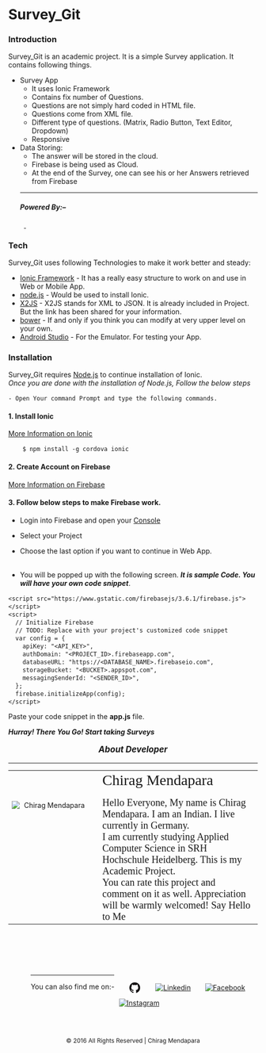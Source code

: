 <html>
<head>
<meta charset="utf-8">
<title>
</title>
<link href="https://fonts.googleapis.com/css?family=Pinyon+Script" rel="stylesheet">
<link href="https://fonts.googleapis.com/css?family=Parisienne" rel="stylesheet">
<style>
</style>
</head>
<body id="preview">
<h1><a id="Survey_Git_0"></a>Survey_Git</h1>

<h3><a id="Introduction_1"></a>Introduction</h3>

<p>Survey_Git is an academic project. It is a simple Survey application. It contains following things.</p>

<ul>
<li>Survey App
<ul>
<li>It uses Ionic Framework</li>
<li>Contains fix number of Questions.</li>
<li>Questions are not simply hard coded in HTML file.</li>
<li>Questions come from XML file.</li>
<li>Different type of questions. (Matrix, Radio Button, Text Editor, Dropdown)</li>
<li>Responsive</li>
</ul>

</li>
<li>Data Storing:

<ul>
<li>The answer will be stored in the cloud.</li>
<li>Firebase is being used as Cloud.</li>
<li>At the end of the Survey, one can see his or her Answers retrieved from Firebase</li>
</ul>

<hr />
<h4><a id="___Powered_By____17"></a><strong><em>Powered By:&ndash;</em></strong></h4>

<a href="http://ionicframework.com"><img src="https://media.licdn.com/media/AAEAAQAAAAAAAANfAAAAJDhiY2VjZmQ5LTk1OWMtNDU0MS04YjNmLTZjZGNmNTliNTY3OA.png" alt="" /></a>
 <a href="https://firebase.google.com"><img src="http://www.thesiliconvalleyinstitute.com/img/home/partners/logo7.png" alt="" /></a> <a href="https://www.javascript.com/">
 <img src="https://simpledevcode.files.wordpress.com/2014/06/logo_javascript-e1416863188233.png?w=50&amp;h=50&amp;crop=1" alt="" />
 </a> <a href="https://www.w3.org/TR/html5/"><img src="https://media.licdn.com/mpr/mpr/shrinknp_100_100/p/8/005/064/307/0290792.png" alt="" />
 </a>
 </li>
</ul>

<h3><a id="Tech_19"></a>Tech</h3>

<p>Survey_Git uses following Technologies to make it work better and steady:</p>

<ul>
<li><a href="http://ionicframework.com">Ionic Framework</a> - It has a really easy structure to work on and use in Web or Mobile App.</li>
<li><a href="http://nodejs.org">node.js</a> - Would be used to install Ionic.</li>
<li><a href="https://github.com/abdmob/x2js">X2JS</a> - X2JS stands for XML to JSON. It is already included in Project. But the link has been shared for your information.</li>
<li><a href="https://bower.io/">bower</a> - If and only if you think you can modify at very upper level on your own.</li>
<li><a href="https://developer.android.com/studio/index.html">Android Studio</a> - For the Emulator. For testing your App.</li>
</ul>

<h3><a id="Installation_29"></a>Installation</h3>

<p>Survey_Git requires <a href="https://nodejs.org/">Node.js</a>
to continue installation of Ionic.<br />
<em>Once you are done with the installation of Node.js, Follow the below steps</em>
</p>
<pre><code>- Open Your command Prompt and type the following commands.
</code></pre>

<h4><a id="1_Install_Ionic_36"></a>1. Install Ionic</h4>
<p><a href="http://ionicframework.com/getting-started/">More Information on Ionic</a></p>
<pre><code class="language-sh">    $ npm install -g cordova ionic
</code></pre>
<h4><a id="2_Create_Account_on_Firebase_43"></a>2. Create Account on Firebase</h4>
<p><a href="https://firebase.google.com/docs/">More Information on Firebase</a></p>
<h4><a id="3_Follow_below_steps_to_make_Firebase_work_46"></a>3. Follow below steps to make Firebase work.</h4>
<ul>
<li>
<p>Login into Firebase and open your <a href="https://console.firebase.google.com/">Console</a></p>
</li>
<li>
<p>Select your Project</p>
</li>
<li>
<p>Choose the last option if you want to continue in Web App.<br /> <a href="#"><img src="https://inducesmile.com/wp-content/uploads/2016/06/firebasetwo.jpg" alt="" /></a></p>
</li>
<li>
<p>You will be popped up with the following screen. <em><strong>It is sample Code. You will have your own code snippet</strong></em>.</p>
</li>
</ul>
<pre><code class="language-JavaScript">&lt;script src=<span class="hljs-string">"https://www.gstatic.com/firebasejs/3.6.1/firebase.js"</span>&gt;<span class="xml"><span class="hljs-tag">&lt;/<span class="hljs-title">script</span>&gt;</span>
<span class="hljs-tag">&lt;<span class="hljs-title">script</span>&gt;</span><span class="actionscript">
  <span class="hljs-comment">// Initialize Firebase</span>
  <span class="hljs-comment">// <span class="hljs-doctag">TODO:</span> Replace with your project's customized code snippet</span>
  <span class="hljs-keyword">var</span> config = {
    apiKey: <span class="hljs-string">"&lt;API_KEY&gt;"</span>,
    authDomain: <span class="hljs-string">"&lt;PROJECT_ID&gt;.firebaseapp.com"</span>,
    databaseURL: <span class="hljs-string">"https://&lt;DATABASE_NAME&gt;.firebaseio.com"</span>,
    storageBucket: <span class="hljs-string">"&lt;BUCKET&gt;.appspot.com"</span>,
    messagingSenderId: <span class="hljs-string">"&lt;SENDER_ID&gt;"</span>,
  };
  firebase.initializeApp(config);
</span><span class="hljs-tag">&lt;/<span class="hljs-title">script</span>&gt;</span>
</span></code></pre>
<p>Paste your code snippet in the <strong>app.js</strong> file.</p>
<p><em><strong>Hurray! There You Go! Start taking Surveys</strong></em></p>
<p style="text-align: center; font-weight: bold; font-size: 17px;"><em>About Developer</em></p>
<hr/>
<div class="Chirag-photo">
<table style="border:none">
<tbody>
<tr>
<td>
<img class="img-responsive" style="text-align: center; float: left;" title="Chirag Mendapara" src="C:\Users\D067733\Downloads\PIC.jpg" alt="Chirag Mendapara" width="156" height="186" />
</td>
<td style="padding-left:20px">
<font style="font-family: 'Pinyon Script', cursive;font-size:30px">Chirag Mendapara</font>
<br/><br/>
<font style="font-family:'Parisienne', cursive;;font-size:20px;text-align:center">Hello Everyone, My name is Chirag Mendapara. I am an Indian. I live currently in Germany. <br/>
I am currently studying Applied Computer Science in SRH Hochschule Heidelberg. This is my Academic Project. <br/>
You can rate this project and comment on it as well. Appreciation will be warmly welcomed! Say Hello to <a style="text-decoration:none" href="mailto:chiragmendapara.cm@gmail.com?Subject=Hello Chirag"> Me </a>
</font>
</td>
</tr>
</tbody></table>
</div>
<br/><br/>
<ul style="display: inline-block !important;text-align: center; margin: 40px 0; padding: 0; list-style: none;">
<li style="display: inline-block !important; padding: 0 0 0 20px;">
<hr/>
<p>You can also find me on:-</p>
</li>
<li style="display: inline-block !important; padding: 0 0 0 25px;"><a href="https://github.com/Mendzyy"><img style="height: 25px !important; width: 25px; vertical-align: middle; border: 0;" title="Github" src="https://raw.githubusercontent.com/steppinlo/steppinlo.github.io/master/imgs/github.png" alt="Github" /></a></li>
<li style="display: inline-block !important; padding: 0 0 0 25px;"><a href="https://www.linkedin.com/in/chirag-mendapara-25a33a118/"><img style="height: 25px !important; width: 25px; vertical-align: middle; border: 0;" title="Linkedin" src="http://xtechsk.ca/wp-content/uploads/2014/07/linkedin.png" alt="Linkedin" /></a></li>
<li style="display: inline-block !important; padding: 0 0 0 25px;"><a href="https://www.facebook.com/Mendzyy"><img style="width: 25px; vertical-align: middle; height: 25px !important; border: 0;" title="Facebook" src="http://www.androidapksfree.com/wp-content/uploads/wordpress-popular-posts/1095-featured-25x25.png" alt="Facebook" /></a></li>
<li style="display: inline-block !important; padding: 0 0 0 25px;"><a href="https://www.instagram.com/chiragmendapara/"><img style="width: 25px; height: 25px !important; vertical-align: middle; border: 0;" title="Instagram" src="http://www.androidapksfree.com/wp-content/uploads/wordpress-popular-posts/3662-featured-25x25.png" alt="Instagram" /></a></li>
</ul>
<div style="text-align: center; padding: 20px 0 0 0; font-size: 12px;">&copy; 2016 All Rights Reserved | Chirag Mendapara</div>
</body>
</html>
